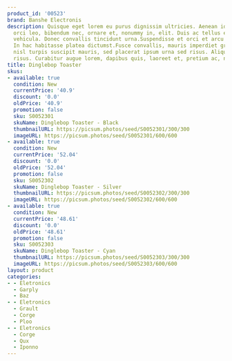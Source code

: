 ```yaml
---
product_id: '00523'
brand: Banshe Electronis
description: Quisque eget lorem eu purus dignissim ultricies. Aenean id libero. Praesent
  orci leo, bibendum nec, ornare et, nonummy in, elit. Duis ac tellus et risus vulputate
  vehicula. Donec convallis tincidunt urna.Suspendisse et orci et arcu porttitor pellentesque.
  In hac habitasse platea dictumst.Fusce convallis, mauris imperdiet gravida bibendum,
  nisl turpis suscipit mauris, sed placerat ipsum urna sed risus. Aliquam dictum eleifend
  risus. Curabitur augue lorem, dapibus quis, laoreet et, pretium ac, nisi.
title: Dinglebop Toaster
skus:
- available: true
  condition: New
  currentPrice: '40.9'
  discount: '0.0'
  oldPrice: '40.9'
  promotion: false
  sku: S0052301
  skuName: Dinglebop Toaster - Black
  thumbnailURL: https://picsum.photos/seed/S0052301/300/300
  imageURL: https://picsum.photos/seed/S0052301/600/600
- available: true
  condition: New
  currentPrice: '52.04'
  discount: '0.0'
  oldPrice: '52.04'
  promotion: false
  sku: S0052302
  skuName: Dinglebop Toaster - Silver
  thumbnailURL: https://picsum.photos/seed/S0052302/300/300
  imageURL: https://picsum.photos/seed/S0052302/600/600
- available: true
  condition: New
  currentPrice: '48.61'
  discount: '0.0'
  oldPrice: '48.61'
  promotion: false
  sku: S0052303
  skuName: Dinglebop Toaster - Cyan
  thumbnailURL: https://picsum.photos/seed/S0052303/300/300
  imageURL: https://picsum.photos/seed/S0052303/600/600
layout: product
categories:
- - Eletronics
  - Garply
  - Baz
- - Eletronics
  - Grault
  - Corge
  - Ploo
- - Eletronics
  - Corge
  - Qux
  - Iponno
---
```

